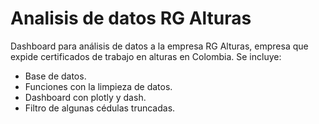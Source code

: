 # Analisis de datos RG Alturas
Dashboard para análisis de datos a la empresa RG Alturas, empresa que expide certificados de trabajo en alturas en Colombia.
Se incluye:
- Base de datos.
- Funciones con la limpieza de datos.
- Dashboard con plotly y dash.
- Filtro de algunas cédulas truncadas.
